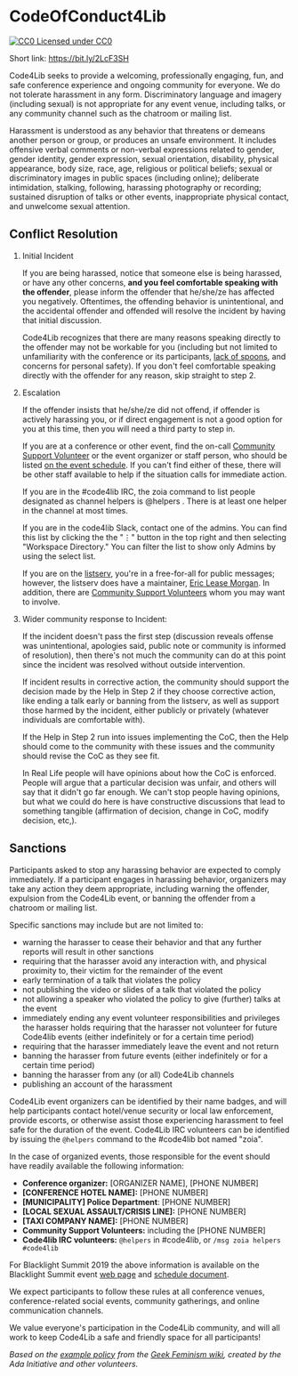 CodeOfConduct4Lib
=================

[![CC0](http://i.creativecommons.org/p/zero/1.0/80x15.png) Licensed under CC0](http://creativecommons.org/publicdomain/zero/1.0/)

Short link: <https://bit.ly/2LcF3SH>

Code4Lib seeks to provide a welcoming, professionally engaging, fun, and
safe conference experience and ongoing community for everyone. We do not 
tolerate harassment in any form. Discriminatory language and imagery
(including sexual) is not appropriate for any event venue, including talks,
or any community channel such as the chatroom or mailing list.

Harassment is understood as any behavior that threatens or demeans another
person or group, or produces an unsafe environment.  It includes offensive
verbal comments or non-verbal expressions related to gender, gender identity,
gender expression, sexual orientation, disability, physical appearance,
body size, race, age, religious or political beliefs; sexual or
discriminatory images in public spaces (including online); deliberate
intimidation, stalking, following, harassing photography or recording;
sustained disruption of talks or other events, inappropriate physical
contact, and unwelcome sexual attention.

## Conflict Resolution

1. Initial Incident

    If you are being harassed, notice that someone else is being harassed,
    or have any other concerns, __and you feel comfortable speaking with
    the offender__, please inform the offender that he/she/ze has affected you 
    negatively. Oftentimes, the offending behavior is unintentional, and the 
    accidental offender and offended will resolve the incident by having 
    that initial discussion.
    
    Code4Lib recognizes that there are many reasons speaking directly to
    the offender may not be workable for you (including but not limited to
    unfamiliarity with the conference or its participants, [lack of spoons](http://www.butyoudontlooksick.com/wpress/articles/written-by-christine/the-spoon-theory/),
    and concerns for personal safety). If you don't feel comfortable 
    speaking directly with the offender for any reason, skip straight to 
    step 2.

2. Escalation 

    If the offender insists that he/she/ze did not offend, if offender is
    actively harassing you, or if direct engagement is not a good option
    for you at this time, then you will need a third party to step in.

    If you are at a conference or other event, 
    find the on-call [Community Support Volunteer](csvcharge.md) or the event organizer or
    staff person, who should be listed [on the event schedule](https://docs.google.com/document/d/1WoC0eON9FaoY5IsrjVdze-8lg3_tK_E-zDXPO9oPb0o/edit?usp=sharing).
    If you can't find either of these, there will be other staff 
    available to help if the situation calls for immediate action.

    If you are in the #code4lib IRC, the zoia command to list people
    designated as channel helpers is @helpers . There is at least one helper 
    in the channel at most times.
    
    If you are in the code4lib Slack, contact one of the admins. You can find this list by clicking the the "⋮" button
    in the top right and then selecting "Workspace Directory." You can filter the list to show only Admins by using the
    select list.

    If you are on the [listserv](https://lists.clir.org/cgi-bin/wa?A0=CODE4LIB), you're in a free-for-all for public messages; however,
    the listserv does have a maintainer, [Eric Lease Morgan](http://www3.nd.edu/~emorgan/).  In addition, there are [Community Support Volunteers](css_volunteers.md) whom you may want to involve.

3. Wider community response to Incident:

    If the incident doesn't pass the first step (discussion reveals offense
    was unintentional, apologies said, public note or community is informed
    of resolution), then there's not much the community can do at this point
    since the incident was resolved without outside intervention.

    If incident results in corrective action, the community should support
    the decision made by the Help in Step 2 if they choose corrective action,
    like ending a talk early or banning from the listserv, as well as
    support those harmed by the incident, either publicly or privately
    (whatever individuals are comfortable with).

    If the Help in Step 2 run into issues implementing the CoC, then the
    Help should come to the community with these issues and the community
    should revise the CoC as they see fit.

    In Real Life people will have opinions about how the CoC is enforced.
    People will argue that a particular decision was unfair, and others will
    say that it didn't go far enough. We can't stop people having
    opinions, but what we could do here is have constructive discussions
    that lead to something tangible (affirmation of decision, change in CoC,
    modify decision, etc,).

## Sanctions

Participants asked to stop any harassing behavior are expected to comply
immediately.  If a participant engages in harassing behavior, organizers may
take any action they deem appropriate, including warning the offender,
expulsion from the Code4Lib event, or banning the offender from a chatroom
or mailing list.

Specific sanctions may include but are not limited to:

* warning the harasser to cease their behavior and that any further reports
will result in other sanctions
* requiring that the harasser avoid any interaction with, and physical
proximity to, their victim for the remainder of the event
* early termination of a talk that violates the policy
* not publishing the video or slides of a talk that violated the policy
* not allowing a speaker who violated the policy to give (further) talks at
the event
* immediately ending any event volunteer responsibilities and privileges the
harasser holds requiring that the harasser not volunteer for future Code4lib
events (either indefinitely or for a certain time period)
* requiring that the harasser immediately leave the event and not return
* banning the harasser from future events (either indefinitely or for a
certain time period)
* banning the harasser from any (or all) Code4Lib channels
* publishing an account of the harassment

Code4Lib event organizers can be identified by their name badges, and will
help participants contact hotel/venue security or local law enforcement,
provide escorts, or otherwise assist those experiencing harassment to feel
safe for the duration of the event. Code4Lib IRC volunteers can be identified
by issuing the `@helpers` command to the #code4lib bot named "zoia".



In the case of organized events, those responsible for the event should have readily available the following information:

* **Conference organizer:** [ORGANIZER NAME], [PHONE NUMBER]
* **[CONFERENCE HOTEL NAME]:** [PHONE NUMBER]
* **[MUNICIPALITY] Police Department**: [PHONE NUMBER]
* **[LOCAL SEXUAL ASSAULT/CRISIS LINE]:** [PHONE NUMBER]
* **[TAXI COMPANY NAME]:** [PHONE NUMBER]
* **Community Support Volunteers:** including the [PHONE NUMBER]
* **Code4lib IRC volunteers:** `@helpers` in #code4lib, or
`/msg zoia helpers #code4lib`

For Blacklight Summit 2019 the above information is available on the Blacklight Summit event [web page](https://www.trln.org/blacklight-summit/) and  [schedule document](https://docs.google.com/document/d/1WoC0eON9FaoY5IsrjVdze-8lg3_tK_E-zDXPO9oPb0o/edit?usp=sharing).

We expect participants to follow these rules at all conference venues,
conference-related social events, community gatherings, and online communication channels.

We value everyone's participation in the Code4Lib community, and will all
work to keep Code4Lib a safe and friendly space for all participants!

*Based on the [example policy](http://geekfeminism.wikia.com/wiki/Conference_anti-harassment)
from the [Geek Feminism wiki](http://geekfeminism.wikia.com/), created by the
Ada Initiative and other volunteers.*
